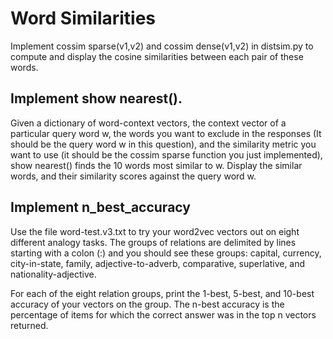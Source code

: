 # Word Similarities

Implement cossim sparse(v1,v2) and cossim dense(v1,v2) in distsim.py to compute and display the cosine similarities between each pair of these words.

## Implement show nearest().

Given a dictionary of word-context vectors, the context vector of a particular query word w, the words you want to exclude in the responses (It should be the query word w in this question), and the similarity metric you want to use (it should be the cossim sparse function you just implemented), show nearest() finds the 10 words most similar to w. Display the similar words, and their similarity scores against the query word w.

## Implement n_best_accuracy

Use the file word-test.v3.txt to try your word2vec vectors out on eight different analogy tasks. The groups of relations are delimited by lines starting with a colon (:) and you should see these groups: capital, currency, city-in-state, family, adjective-to-adverb, comparative, superlative, and nationality-adjective.

For each of the eight relation groups, print the 1-best, 5-best, and 10-best accuracy of your vectors on the group. The n-best accuracy is the percentage of items for which the correct answer was in the top n vectors returned.
